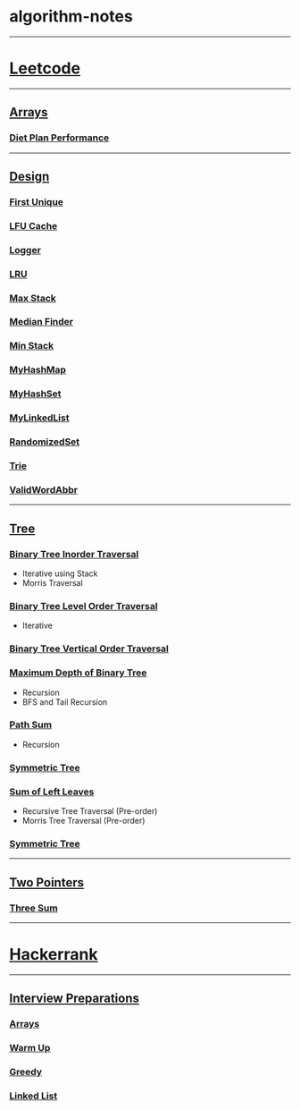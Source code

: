 # algorithm-notes

---

# [Leetcode](src/main/java/com/github/irvifa/algorithmnotes/leetcode)

---
## [Arrays]()

### [Diet Plan Performance]()

---

## [Design](src/main/java/com/github/irvifa/algorithmnotes/leetcode/design)

### [First Unique]()

### [LFU Cache]()

### [Logger]()

### [LRU]()

### [Max Stack]()

### [Median Finder]()

### [Min Stack]()

### [MyHashMap]()

### [MyHashSet]()

### [MyLinkedList]()

### [RandomizedSet]()

### [Trie]()

### [ValidWordAbbr]()

---

## [Tree](src/main/java/com/github/irvifa/algorithmnotes/leetcode/tree)

### [Binary Tree Inorder Traversal](src/main/java/com/github/irvifa/algorithmnotes/leetcode/tree/binarytreeinordertraversal)

- Iterative using Stack
- Morris Traversal

### [Binary Tree Level Order Traversal](src/main/java/com/github/irvifa/algorithmnotes/leetcode/tree/binarytreelevelordertraversal)

- Iterative

### [Binary Tree Vertical Order Traversal](src/main/java/com/github/irvifa/algorithmnotes/leetcode/tree/binarytreeverticalordertraversal)

### [Maximum Depth of Binary Tree](src/main/java/com/github/irvifa/algorithmnotes/leetcode/tree/maximumdepthofbinarytree)

- Recursion
- BFS and Tail Recursion

### [Path Sum](src/main/java/com/github/irvifa/algorithmnotes/leetcode/tree/pathsum)

- Recursion

### [Symmetric Tree](src/main/java/com/github/irvifa/algorithmnotes/leetcode/tree/sametree)

### [Sum of Left Leaves](src/main/java/com/github/irvifa/algorithmnotes/leetcode/tree/sumofleftleaves)

- Recursive Tree Traversal (Pre-order)
- Morris Tree Traversal (Pre-order)

### [Symmetric Tree](src/main/java/com/github/irvifa/algorithmnotes/leetcode/tree/symmetrictree)

---

## [Two Pointers](src/main/java/com/github/irvifa/algorithmnotes/leetcode/twopointers)

### [Three Sum](src/main/java/com/github/irvifa/algorithmnotes/leetcode/twopointers/threesum)

---

# [Hackerrank](src/main/java/com/github/irvifa/algorithmnotes/hackerrank)

---

## [Interview Preparations](src/main/java/com/github/irvifa/algorithmnotes/hackerrank/interviewpreparationkit)

### [Arrays](src/main/java/com/github/irvifa/algorithmnotes/hackerrank/interviewpreparationkit/arrays)

### [Warm Up](src/main/java/com/github/irvifa/algorithmnotes/hackerrank/interviewpreparationkit/warmup)

### [Greedy](src/main/java/com/github/irvifa/algorithmnotes/hackerrank/interviewpreparationkit/greedy)

### [Linked List](src/main/java/com/github/irvifa/algorithmnotes/hackerrank/interviewpreparationkit/linkedlist)
